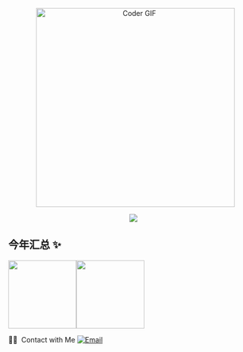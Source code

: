 <p align="center"> 
   <img src="https://media.giphy.com/media/SWoSkN6DxTszqIKEqv/giphy.gif" alt="Coder GIF" width="400" align="center"> 
</p>

<p align="center">
  <a href="https://github.com/hekailiu-2512">
    <img src="https://github-readme-stats.vercel.app/api?username=hekailiu-2512&count_private=true&layout=default&show_icons=true&&include_all_commits=true&bg_color=0,EC6C6C,FFD479,FFFC79,73FA79&text_color=409D93&theme=graywhite" />
  </a>
</p>

## 今年汇总 ✨

<img align="" height="137px" src="https://github-readme-stats.vercel.app/api?username=hekailiu-2512&hide_title=true&hide_border=true&show_icons=true&include_all_commits=true&line_height=21&bg_color=0,EC6C6C,FFD479,FFFC79,73FA79&theme=graywhite&locale=cn" /><img align="" height="137px" src="https://github-readme-stats.vercel.app/api/top-langs/?username=hekailiu-2512&hide_title=true&hide_border=true&layout=compact&bg_color=0,73FA79,73FDFF,D783FF&theme=graywhite" />


</p>
🤝🏻 &nbsp;Contact with Me
<a href="hekailiu@foxmail.com"><img alt="Email" src="https://img.shields.io/badge/Email-hekailiu@foxmail.com-blue?style=flat-square&logo=gmail" /> 
</a>